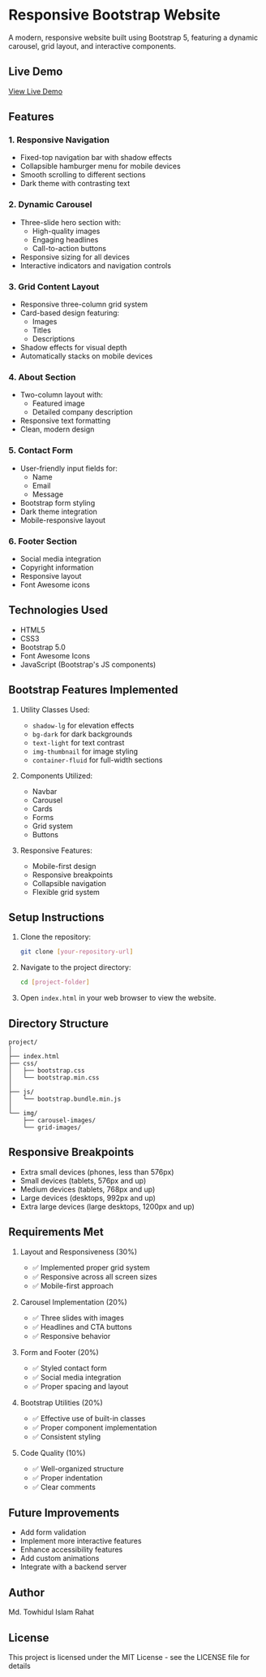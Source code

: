 # Responsive Bootstrap Website

A modern, responsive website built using Bootstrap 5, featuring a dynamic carousel, grid layout, and interactive components.

## Live Demo
[View Live Demo](https://towhidul-islam5797.github.io/Bootstrap_Project_1/) <!-- Replace with your actual live URL -->

## Features

### 1. Responsive Navigation
- Fixed-top navigation bar with shadow effects
- Collapsible hamburger menu for mobile devices
- Smooth scrolling to different sections
- Dark theme with contrasting text

### 2. Dynamic Carousel
- Three-slide hero section with:
  - High-quality images
  - Engaging headlines
  - Call-to-action buttons
- Responsive sizing for all devices
- Interactive indicators and navigation controls

### 3. Grid Content Layout
- Responsive three-column grid system
- Card-based design featuring:
  - Images
  - Titles
  - Descriptions
- Shadow effects for visual depth
- Automatically stacks on mobile devices

### 4. About Section
- Two-column layout with:
  - Featured image
  - Detailed company description
- Responsive text formatting
- Clean, modern design

### 5. Contact Form
- User-friendly input fields for:
  - Name
  - Email
  - Message
- Bootstrap form styling
- Dark theme integration
- Mobile-responsive layout

### 6. Footer Section
- Social media integration
- Copyright information
- Responsive layout
- Font Awesome icons

## Technologies Used

- HTML5
- CSS3
- Bootstrap 5.0
- Font Awesome Icons
- JavaScript (Bootstrap's JS components)

## Bootstrap Features Implemented

1. Utility Classes Used:
   - `shadow-lg` for elevation effects
   - `bg-dark` for dark backgrounds
   - `text-light` for text contrast
   - `img-thumbnail` for image styling
   - `container-fluid` for full-width sections

2. Components Utilized:
   - Navbar
   - Carousel
   - Cards
   - Forms
   - Grid system
   - Buttons

3. Responsive Features:
   - Mobile-first design
   - Responsive breakpoints
   - Collapsible navigation
   - Flexible grid system

## Setup Instructions

1. Clone the repository:
   ```bash
   git clone [your-repository-url]
   ```

2. Navigate to the project directory:
   ```bash
   cd [project-folder]
   ```

3. Open `index.html` in your web browser to view the website.

## Directory Structure

```
project/
│
├── index.html
├── css/
│   ├── bootstrap.css
│   └── bootstrap.min.css
│
├── js/
│   └── bootstrap.bundle.min.js
│
└── img/
    ├── carousel-images/
    └── grid-images/
```

## Responsive Breakpoints

- Extra small devices (phones, less than 576px)
- Small devices (tablets, 576px and up)
- Medium devices (tablets, 768px and up)
- Large devices (desktops, 992px and up)
- Extra large devices (large desktops, 1200px and up)

## Requirements Met

1. Layout and Responsiveness (30%)
   - ✅ Implemented proper grid system
   - ✅ Responsive across all screen sizes
   - ✅ Mobile-first approach

2. Carousel Implementation (20%)
   - ✅ Three slides with images
   - ✅ Headlines and CTA buttons
   - ✅ Responsive behavior

3. Form and Footer (20%)
   - ✅ Styled contact form
   - ✅ Social media integration
   - ✅ Proper spacing and layout

4. Bootstrap Utilities (20%)
   - ✅ Effective use of built-in classes
   - ✅ Proper component implementation
   - ✅ Consistent styling

5. Code Quality (10%)
   - ✅ Well-organized structure
   - ✅ Proper indentation
   - ✅ Clear comments

## Future Improvements

- Add form validation
- Implement more interactive features
- Enhance accessibility features
- Add custom animations
- Integrate with a backend server

## Author

Md. Towhidul Islam Rahat

## License

This project is licensed under the MIT License - see the LICENSE file for details
